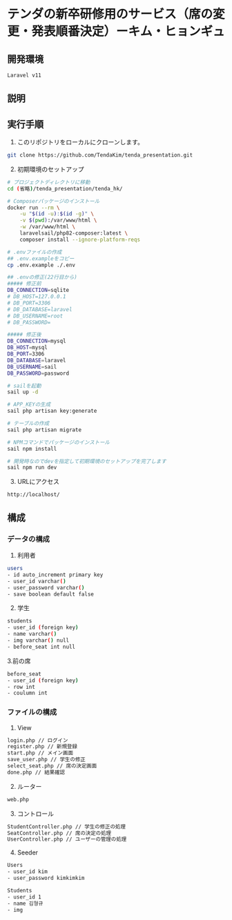 # テンダの新卒研修用のサービス（席の変更・発表順番決定）ーキム・ヒョンギュ

## 開発環境
```bash
Laravel v11
```

## 説明

## 実行手順

1. このリポジトリをローカルにクローンします。

```bash
git clone https://github.com/TendaKim/tenda_presentation.git
```

2. 初期環境のセットアップ

```bash
# プロジェクトディレクトリに移動
cd (省略)/tenda_presentation/tenda_hk/

# Composerパッケージのインストール
docker run --rm \
    -u "$(id -u):$(id -g)" \
    -v $(pwd):/var/www/html \
    -w /var/www/html \
    laravelsail/php82-composer:latest \
    composer install --ignore-platform-reqs

# .envファイルの作成
## .env.exampleをコピー
cp .env.example ./.env

## .envの修正(22行目から)
##### 修正前
DB_CONNECTION=sqlite
# DB_HOST=127.0.0.1
# DB_PORT=3306
# DB_DATABASE=laravel
# DB_USERNAME=root
# DB_PASSWORD=

##### 修正後
DB_CONNECTION=mysql
DB_HOST=mysql
DB_PORT=3306
DB_DATABASE=laravel
DB_USERNAME=sail
DB_PASSWORD=password

# sailを起動
sail up -d

# APP_KEYの生成
sail php artisan key:generate

# テーブルの作成
sail php artisan migrate

# NPMコマンドでパッケージのインストール
sail npm install

# 開発時なのでdevを指定して初期環境のセットアップを完了します
sail npm run dev
```

3. URLにアクセス

```
http://localhost/
```

## 構成

### データの構成
1. 利用者
```bash
users
- id auto_increment primary key
- user_id varchar() 
- user_password varchar() 
- save boolean default false 
```

2. 学生
```bash
students
- user_id (foreign key)
- name varchar() 
- img varchar() null
- before_seat int null
```

3.前の席
```bash
before_seat
- user_id (foreign key)
- row int 
- coulumn int 
```

### ファイルの構成
1. View
```bash
login.php // ログイン
register.php // 新規登録
start.php // メイン画面
save_user.php // 学生の修正
select_seat.php // 席の決定画面
done.php // 結果確認
```
2. ルーター
```bash
web.php
```

3. コントロール
```bash
StudentController.php // 学生の修正の処理
SeatController.php // 席の決定の処理
UserController.php // ユーザーの管理の処理
```

4. Seeder
```bash
Users
- user_id kim
- user_password kimkimkim

Students
- user_id 1
- name 김형규
- img

```

